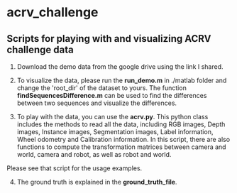 # acrv_challenge
Scripts for playing with and visualizing ACRV challenge data
------------------------------------------------------------

1. Download the demo data from the google drive using the link I shared.

2. To visualize the data, please run the **run_demo.m** in ./matlab folder and change the 'root_dir' of the dataset to yours. The function **findSequencesDifference.m** can be used to find the differences between two sequences and visualize the differences.

3. To play with the data, you can use the **acrv.py**. This python class includes the methods to read all the data, including RGB images, Depth images, Instance images, Segmentation images, Label information, Wheel odometry and Calibration information. In this script, there are also functions to compute the transformation matrices between camera and world, camera and robot, as well as robot and world.

Please see that script for the usage examples.

4. The ground truth is explained in the **ground_truth_file**.